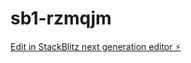 # sb1-rzmqjm

[Edit in StackBlitz next generation editor ⚡️](https://stackblitz.com/~/github.com/Tzerjiuna/sb1-rzmqjm)